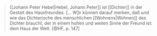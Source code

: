 > [[Johann Peter Hebel|Hebel, Johann Peter]] ist [[Dichter]] in der Gestalt des Hausfreundes. [... W]ir künnen darauf merken, daß und wie das Dichterische des menschlichen [[Wohnens|Wohnen]] des Dichter braucht, der in einem hohen und weiten Sinne der Freund ist: dem Haus der Welt. [@HF, p. 147]